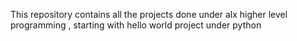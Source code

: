 This repository contains all the projects done under
alx higher level programming ,
starting with hello world project under python
